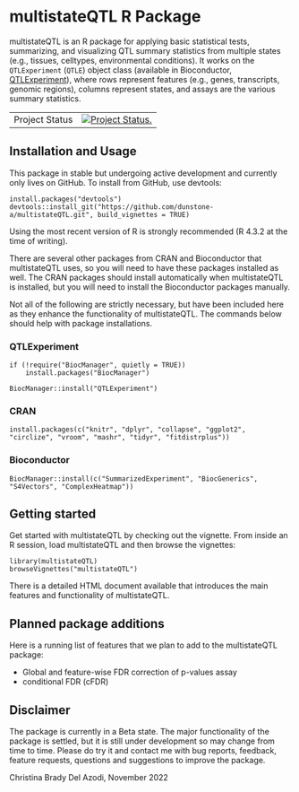 # multistateQTL R Package

multistateQTL is an R package for applying basic statistical tests, summarizing, and visualizing QTL summary statistics from multiple states (e.g., tissues, celltypes, environmental conditions). It works on the `QTLExperiment` (`QTLE`) object class (available in Bioconductor, [QTLExperiment](https://bioconductor.org/packages/release/bioc/html/QTLExperiment.html)), where rows represent features (e.g., genes, transcripts, genomic regions), columns represent states, and assays are the various summary statistics.

|                |               |
| -------------- | ------------- |
| Project Status | [![Project Status.](http://www.repostatus.org/badges/latest/wip.svg)](http://www.repostatus.org/#wip) |


## Installation and Usage

This package in stable but undergoing active development and currently only lives on GitHub. To install from GitHub, use devtools:

```
install.packages("devtools")
devtools::install_git("https://github.com/dunstone-a/multistateQTL.git", build_vignettes = TRUE)
```

Using the most recent version of R is strongly recommended (R 4.3.2 at the time of writing). 

There are several other packages from CRAN and Bioconductor that multistateQTL uses, so you will need to have these packages installed as well. The CRAN packages should install automatically when multistateQTL is installed, but you will need to install the Bioconductor packages manually.

Not all of the following are strictly necessary, but have been included here as they enhance the functionality of multistateQTL. The commands below should help with package installations.

### QTLExperiment

```{r install-qtlexperiment}
if (!require("BiocManager", quietly = TRUE))
    install.packages("BiocManager")

BiocManager::install("QTLExperiment")
```

### CRAN

```{r install-cran}
install.packages(c("knitr", "dplyr", "collapse", "ggplot2", "circlize", "vroom", "mashr", "tidyr", "fitdistrplus"))
```

### Bioconductor 

```{r load-bioc}
BiocManager::install(c("SummarizedExperiment", "BiocGenerics", "S4Vectors", "ComplexHeatmap"))
```


## Getting started

Get started with multistateQTL by checking out the vignette. From inside an R session, load multistateQTL and then browse the vignettes:

```
library(multistateQTL)
browseVignettes("multistateQTL")
```

There is a detailed HTML document available that introduces the main features and functionality of multistateQTL.


## Planned package additions

Here is a running list of features that we plan to add to the multistateQTL package:

- Global and feature-wise FDR correction of p-values assay
- conditional FDR (cFDR)


## Disclaimer

The package is currently in a Beta state. The major functionality of the package is settled, but it is still under development so may change from time to time. Please do try it and contact me with bug reports, feedback, feature requests, questions and suggestions to improve the package.

Christina Brady Del Azodi, November 2022
